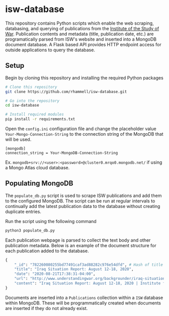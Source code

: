 # isw-database
This repository contains Python scripts which enable the web scraping, databasing, and querying of publications from the [Institute of the Study of War](http://www.understandingwar.org/). Publication contents and metadata (title, publication date, etc.) are programatically parsed from ISW's website and inserted into a MongoDB document database. A Flask based API provides HTTP endpoint access for outside applications to query the database.

## Setup
Begin by cloning this repository and installing the required Python packages

```bash
# Clone this repository
git clone https://github.com/rhammell/isw-database.git

# Go into the repository
cd isw-database

# Install required modules
pip install -r requirements.txt
```

Open the `config.ini` configuration file and change the placeholder value `Your-Mongo-Connection-String` to the connection string of the MongoDB that will be used.

```
[mongodb]
connection_string = Your-MongoDB-Connection-String
```

Ex. `mongodb+srv://<user>:<password>@cluster0.mrqo0.mongodb.net/` if using a Mongo Atlas cloud database. 

## Populating MongoDB

The `populate_db.py` script is used to scrape ISW publications and add them to the configured MongoDB. The script can be run at regular intervals to continually add the latest publication data to the database without creating duplicate entries.

Run the script using the following command

```bash
python3 populate_db.py
```

Each publication webpage is parsed to collect the text body and other publication metadata. Below is an example of the document structure for each publication added to the database. 

```python
{
    "_id": "782260080255bd77491caf3ad88282c976e54dfd", # Hash of title and date
    "title": "Iraq Situation Report: August 12-18, 2020",
    "date": "2020-08-21T17:38:31-04:00",
    "url": "http://www.understandingwar.org/backgrounder/iraq-situation-report-august-12-18-2020",
    "content": "Iraq Situation Report: August 12-18, 2020 | Institute for the ..."
}
```

Documents are inserted into a `Publications` collection within a `ISW` database within MongoDB. These will be programmatically created when documents are inserted if they do not already exist.